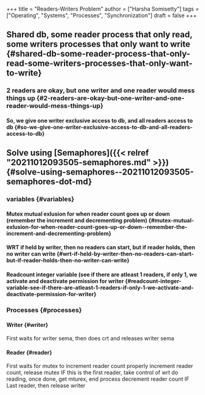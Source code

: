 +++
title = "Readers-Writers Problem"
author = ["Harsha Somisetty"]
tags = ["Operating", "Systems", "Processes", "Synchronization"]
draft = false
+++

## Shared db, some reader process that only read, some writers processes that only want to write {#shared-db-some-reader-process-that-only-read-some-writers-processes-that-only-want-to-write}


### 2 readers are okay, but one writer and one reader would mess things up {#2-readers-are-okay-but-one-writer-and-one-reader-would-mess-things-up}


#### So, we give one writer exclusive access to db, and all readers access to db {#so-we-give-one-writer-exclusive-access-to-db-and-all-readers-access-to-db}


## Solve using [Semaphores]({{< relref "20211012093505-semaphores.md" >}}) {#solve-using-semaphores--20211012093505-semaphores-dot-md}


### variables {#variables}


#### Mutex mutual exlusion for when reader count goes up or down (remember the increment and decrementing problem) {#mutex-mutual-exlusion-for-when-reader-count-goes-up-or-down--remember-the-increment-and-decrementing-problem}


#### WRT if held by writer, then no readers can start, but if reader holds, then no writer can write {#wrt-if-held-by-writer-then-no-readers-can-start-but-if-reader-holds-then-no-writer-can-write}


#### Readcount integer variable (see if there are atleast 1 readers, if only 1, we activate and deactivate permission for writer {#readcount-integer-variable-see-if-there-are-atleast-1-readers-if-only-1-we-activate-and-deactivate-permission-for-writer}


### Processes {#processes}


#### Writer {#writer}

First waits for writer sema, then does crt and releases writer sema


#### Reader {#reader}

First waits for mutex to increment reader count properly
increment reader count, release mutex
IF this is the first reader, take control of wrt
do reading, once done, get mturex, end process decrement reader count
IF Last reader, then release writer